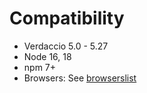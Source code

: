 # Compatibility

- Verdaccio 5.0 - 5.27
- Node 16, 18
- npm 7+
- Browsers: See [browserslist](../.browserslistrc)
